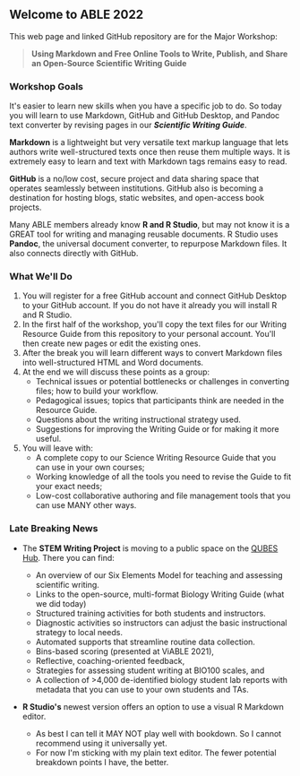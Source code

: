 ## Welcome to ABLE 2022

This web page and linked GitHub repository are for the Major Workshop:

> **Using Markdown and Free Online Tools to Write, Publish, and Share an Open-Source Scientific Writing Guide**

### Workshop Goals

It's easier to learn new skills when you have a specific job to do. So today you will learn to use Markdown, GitHub and GitHub Desktop, and Pandoc text converter by revising pages in our ___Scientific Writing Guide___.

__Markdown__ is a lightweight but very versatile text markup language that lets authors write well-structured texts once then reuse them multiple ways. It is extremely easy to learn and text with Markdown tags remains easy to read. 

__GitHub__ is a no/low cost, secure project and data sharing space that operates seamlessly between institutions. GitHub also is becoming a destination for hosting blogs, static websites, and open-access book projects.  

Many ABLE members already know __R and R Studio__, but may not know it is a GREAT tool for writing and managing reusable documents. R Studio uses __Pandoc__, the universal document converter, to repurpose Markdown files. It also connects directly with GitHub.


### What We'll Do

1. You will register for a free GitHub account and connect GitHub Desktop to your GitHub account. If you do not have it already you will install R and R Studio. 
2. In the first half of the workshop, you'll copy the text files for our Writing Resource Guide from this repository to your personal account. You'll then create new pages or edit the existing ones.
3. After the break you will learn different ways to convert Markdown files into well-structured HTML and Word documents. 
4. At the end we will discuss these points as a group:
    + Technical issues or potential bottlenecks or challenges in converting files; how to build your workflow.
    + Pedagogical issues; topics that participants think are needed in the Resource Guide.
    + Questions about the writing instructional strategy used. 
    + Suggestions for improving the Writing Guide or for making it more useful.
5. You will leave with:
    + A complete copy to our Science Writing Resource Guide that you can use in your own courses;
    + Working knowledge of all the tools you need to revise the Guide to fit your exact needs; 
    + Low-cost collaborative authoring and file management tools that you can use MANY other ways.


### Late Breaking News

* The __STEM Writing Project__ is moving to a public space on the [QUBES Hub](https://qubeshub.org/community/groups/stemwritingproject). There you can find:
    + An overview of our Six Elements Model for teaching and assessing scientific writing.
    + Links to the open-source, multi-format Biology Writing Guide (what we did today)
    + Structured training activities for both students and instructors. 
    + Diagnostic activities so instructors can adjust the basic instructional strategy to local needs.
    + Automated supports that streamline routine data collection. 
    + Bins-based scoring (presented at ViABLE 2021),
    + Reflective, coaching-oriented feedback,
    + Strategies for assessing student writing at BIO100 scales, and 
    + A collection of >4,000 de-identified biology student lab reports with metadata that you can use to your own students and TAs.

* __R Studio's__ newest version offers an option to use a visual R Markdown editor. 
    + As best I can tell it MAY NOT play well with bookdown. So I cannot recommend using it universally yet. 
    + For now I'm sticking with my plain text editor. The fewer potential breakdown points I have, the better.




